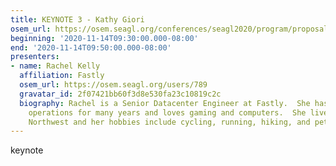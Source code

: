 ```yaml
---
title: KEYNOTE 3 - Kathy Giori
osem_url: https://osem.seagl.org/conferences/seagl2020/program/proposals/807
beginning: '2020-11-14T09:30:00.000-08:00'
end: '2020-11-14T09:50:00.000-08:00'
presenters:
- name: Rachel Kelly
  affiliation: Fastly
  osem_url: https://osem.seagl.org/users/789
  gravatar_id: 2f07421bb60f3d8e530fa23c10819c2c
  biography: Rachel is a Senior Datacenter Engineer at Fastly.  She has been doing
    operations for many years and loves gaming and computers.  She lives in the Pacific
    Northwest and her hobbies include cycling, running, hiking, and petting kitties.
---
```


keynote
